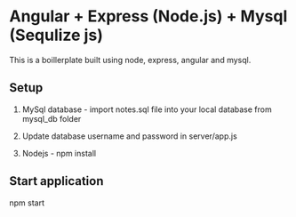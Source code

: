 # Angular + Express (Node.js) + Mysql (Sequlize js)

This is a boillerplate built using node, express, angular and mysql.



## Setup

1. MySql database - import notes.sql file into your local database from mysql_db folder

2. Update database username and password in server/app.js

3. Nodejs - npm install

## Start application

npm start



